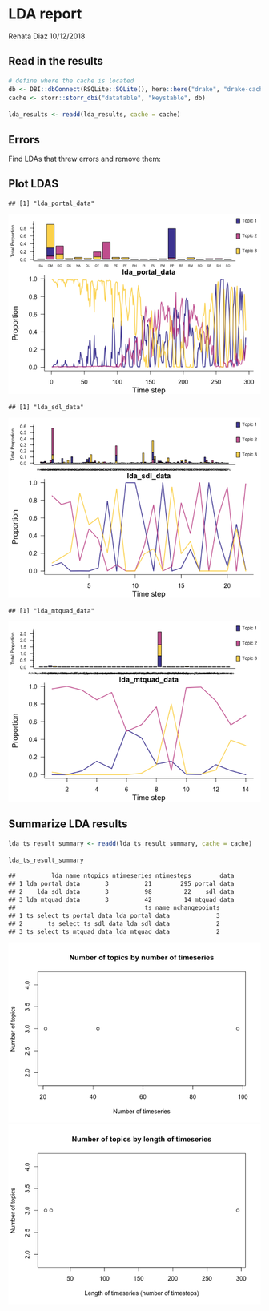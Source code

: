 LDA report
================
Renata Diaz
10/12/2018

Read in the results
-------------------

``` r
# define where the cache is located
db <- DBI::dbConnect(RSQLite::SQLite(), here::here("drake", "drake-cache.sqlite"))
cache <- storr::storr_dbi("datatable", "keystable", db)

lda_results <- readd(lda_results, cache = cache)
```

Errors
------

Find LDAs that threw errors and remove them:

Plot LDAS
---------

    ## [1] "lda_portal_data"

![](lda_report_files/figure-markdown_github/plot%20LDA-1.png)

    ## [1] "lda_sdl_data"

![](lda_report_files/figure-markdown_github/plot%20LDA-2.png)

    ## [1] "lda_mtquad_data"

![](lda_report_files/figure-markdown_github/plot%20LDA-3.png)

Summarize LDA results
---------------------

``` r
lda_ts_result_summary <- readd(lda_ts_result_summary, cache = cache)

lda_ts_result_summary
```

    ##          lda_name ntopics ntimeseries ntimesteps        data
    ## 1 lda_portal_data       3          21        295 portal_data
    ## 2    lda_sdl_data       3          98         22    sdl_data
    ## 3 lda_mtquad_data       3          42         14 mtquad_data
    ##                                    ts_name nchangepoints
    ## 1 ts_select_ts_portal_data_lda_portal_data             3
    ## 2       ts_select_ts_sdl_data_lda_sdl_data             2
    ## 3 ts_select_ts_mtquad_data_lda_mtquad_data             2

![](lda_report_files/figure-markdown_github/plot%20lda%20summary-1.png)![](lda_report_files/figure-markdown_github/plot%20lda%20summary-2.png)
